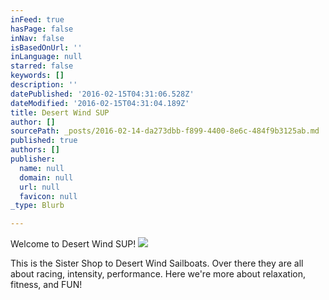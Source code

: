 ```yaml
---
inFeed: true
hasPage: false
inNav: false
isBasedOnUrl: ''
inLanguage: null
starred: false
keywords: []
description: ''
datePublished: '2016-02-15T04:31:06.528Z'
dateModified: '2016-02-15T04:31:04.189Z'
title: Desert Wind SUP
author: []
sourcePath: _posts/2016-02-14-da273dbb-f899-4400-8e6c-484f9b3125ab.md
published: true
authors: []
publisher:
  name: null
  domain: null
  url: null
  favicon: null
_type: Blurb

---
```

Welcome to Desert Wind SUP!
![](https://s3-us-west-2.amazonaws.com/the-grid-img/p/5c50317fc7829be6b98b2b9af777d7603a82db60.jpg)

This is the Sister Shop to Desert Wind Sailboats. Over there they are all about racing, intensity, performance. Here we're more about relaxation, fitness, and FUN!